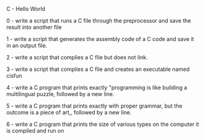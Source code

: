 C - Hello World



0 - write a script that runs a C file through the preprocessor and save the result into another file

1 - write a script that generates the assembly code of a C code and save it in an output file.

2 - write a script that complies a C file but does not link.

3 - write a script that complies a C file and creates an executable named cisfun

4 - write a C program that prints exactly "programming is like building a multilingual puzzle, followed by a new line.

5 - write a C program that prints exactly with proper grammar, but the outcome is a piece of art,, followed by a new line.

6 - write a C program that prints the size of various types on the computer it is compiled and run on

